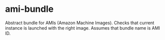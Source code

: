 ami-bundle
==========

Abstract bundle for AMIs (Amazon Machine Images). Checks that current instance is launched with the right image. Assumes that bundle name is AMI ID.
